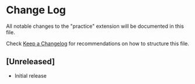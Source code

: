 # Change Log

All notable changes to the "practice" extension will be documented in this file.

Check [Keep a Changelog](http://keepachangelog.com/) for recommendations on how to structure this file.

## [Unreleased]

- Initial release